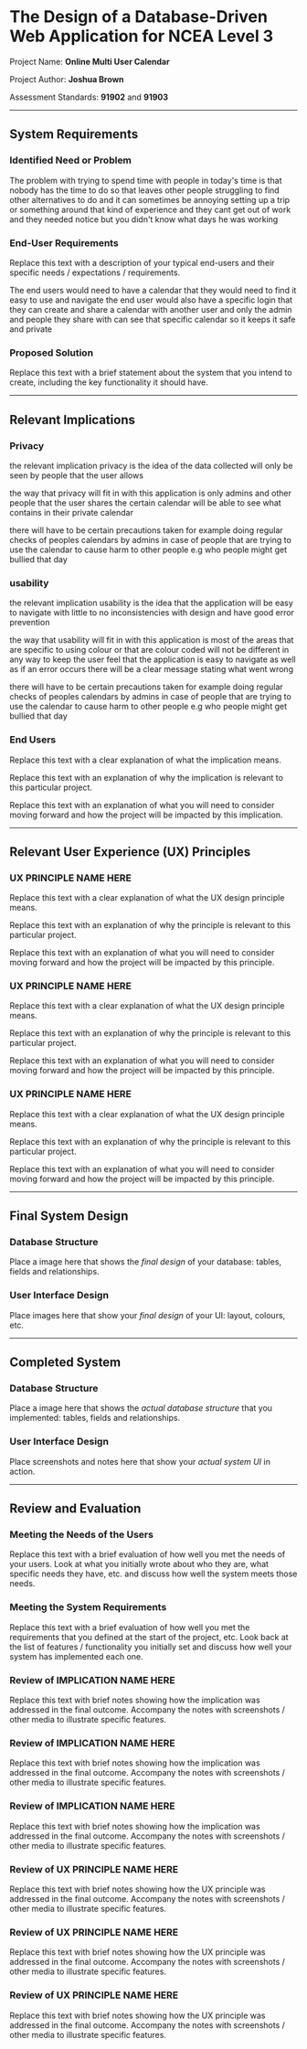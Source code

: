 # The Design of a Database-Driven Web Application for NCEA Level 3

Project Name: **Online Multi User Calendar**

Project Author: **Joshua Brown**

Assessment Standards: **91902** and **91903**


-------------------------------------------------

## System Requirements

### Identified Need or Problem

The problem with trying to spend time with people in today's time is that nobody has the time to do so that leaves other people struggling to find other alternatives to do and it can sometimes be annoying setting up a trip or something around that kind of experience and they cant get out of work and they needed notice but you didn't know what days he was working 

### End-User Requirements

Replace this text with a description of your typical end-users and their specific needs / expectations / requirements.

The end users would need to have a calendar that they would need to find it easy to use and navigate the end user would also have a specific login that they can create and share a calendar with another user and only the admin and people they share with can see that specific calendar so it keeps it safe and private 

### Proposed Solution

Replace this text with a brief statement about the system that you intend to create, including the key functionality it should have.


-------------------------------------------------

## Relevant Implications

### Privacy

the relevant implication privacy is the idea of the data collected will only be seen by people that the user allows 

the way that privacy will fit in with this application is only admins and other people that the user shares the certain calendar will be able to see what contains in their private calendar

there will have to be certain precautions taken for example doing regular checks of peoples calendars by admins in case of people that are trying to use the calendar to cause harm to other people e.g who people might get bullied that day


### usability

the relevant implication usability is the idea that the application will be easy to navigate with little to no inconsistencies with design and have good error prevention 

the way that usability will fit in with this application is most of the areas that are specific to using colour or that are colour coded will not be different in any way to keep the user feel that the application is easy to navigate as well as if an error occurs there will be a clear message stating what went wrong

there will have to be certain precautions taken for example doing regular checks of peoples calendars by admins in case of people that are trying to use the calendar to cause harm to other people e.g who people might get bullied that day

### End Users 

Replace this text with a clear explanation of what the implication means.

Replace this text with an explanation of why the implication is relevant to this particular project.

Replace this text with an explanation of what you will need to consider moving forward and how the project will be impacted by this implication.


-------------------------------------------------

## Relevant User Experience (UX) Principles

### UX PRINCIPLE NAME HERE

Replace this text with a clear explanation of what the UX design principle means.

Replace this text with an explanation of why the principle is relevant to this particular project.

Replace this text with an explanation of what you will need to consider moving forward and how the project will be impacted by this principle.

### UX PRINCIPLE NAME HERE

Replace this text with a clear explanation of what the UX design principle means.

Replace this text with an explanation of why the principle is relevant to this particular project.

Replace this text with an explanation of what you will need to consider moving forward and how the project will be impacted by this principle.

### UX PRINCIPLE NAME HERE

Replace this text with a clear explanation of what the UX design principle means.

Replace this text with an explanation of why the principle is relevant to this particular project.

Replace this text with an explanation of what you will need to consider moving forward and how the project will be impacted by this principle.


-------------------------------------------------

## Final System Design

### Database Structure

Place a image here that shows the *final design* of your database: tables, fields and relationships.

### User Interface Design

Place images here that show your *final design* of your UI: layout, colours, etc.


-------------------------------------------------

## Completed System

### Database Structure

Place a image here that shows the *actual database structure* that you implemented: tables, fields and relationships.

### User Interface Design

Place screenshots and notes here that show your *actual system UI* in action.


-------------------------------------------------

## Review and Evaluation

### Meeting the Needs of the Users

Replace this text with a brief evaluation of how well you met the needs of your users. Look at what you initially wrote about who they are, what specific needs they have, etc. and discuss how well the system meets those needs.

### Meeting the System Requirements

Replace this text with a brief evaluation of how well you met the requirements that you defined at the start of the project, etc. Look back at the list of features / functionality you initially set and discuss how well your system has implemented each one.

### Review of IMPLICATION NAME HERE

Replace this text with brief notes showing how the implication was addressed in the final outcome. Accompany the notes with screenshots / other media to illustrate specific features.

### Review of IMPLICATION NAME HERE

Replace this text with brief notes showing how the implication was addressed in the final outcome. Accompany the notes with screenshots / other media to illustrate specific features.

### Review of IMPLICATION NAME HERE

Replace this text with brief notes showing how the implication was addressed in the final outcome. Accompany the notes with screenshots / other media to illustrate specific features.

### Review of UX PRINCIPLE NAME HERE

Replace this text with brief notes showing how the UX principle was addressed in the final outcome. Accompany the notes with screenshots / other media to illustrate specific features.

### Review of UX PRINCIPLE NAME HERE

Replace this text with brief notes showing how the UX principle was addressed in the final outcome. Accompany the notes with screenshots / other media to illustrate specific features.

### Review of UX PRINCIPLE NAME HERE

Replace this text with brief notes showing how the UX principle was addressed in the final outcome. Accompany the notes with screenshots / other media to illustrate specific features.

